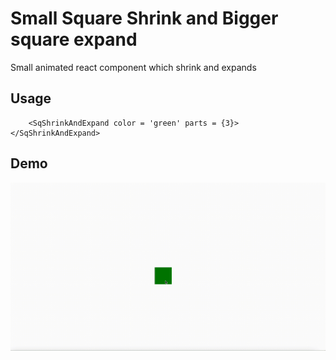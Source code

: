 # Small Square Shrink and Bigger square expand 

Small animated react component which shrink and expands 

## Usage
```
    <SqShrinkAndExpand color = 'green' parts = {3}></SqShrinkAndExpand>
```

## Demo 

<img src = "https://github.com/Anwesh43/small-sq-shrink-big-expand-ts/blob/master/sqshrinkexp.gif" w = "600px" h = "300px">
